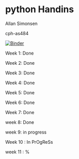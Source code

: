 # python Handins
Allan Simonsen

cph-as484

[![Binder](https://mybinder.org/badge_logo.svg)](https://mybinder.org/v2/gh/AllanSimonsen789/python_handins/master)

Week 1: Done

Week 2: Done

Week 3: Done

Week 4: Done

Week 5: Done

Week 6: Done

Week 7: Done

week 8: Done

week 9: in progress

Week 10 : In PrOgReSs

week 11 : %